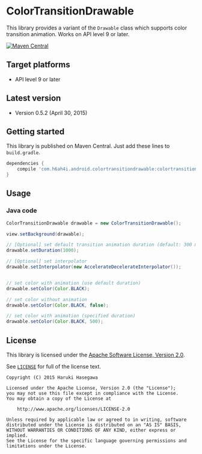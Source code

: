 ColorTransitionDrawable
===============

This library provides a variant of the `Drawable` class which supports color transition animation. Works on API level 9 or later.

[![Maven Central](https://maven-badges.herokuapp.com/maven-central/com.h6ah4i.android.colortransitiondrawable/colortransitiondrawable/badge.svg)](https://maven-badges.herokuapp.com/maven-central/com.h6ah4i.android.colortransitiondrawable/colortransitiondrawable)

Target platforms
---

- API level 9 or later


Latest version
---

- Version 0.5.2  (April 30, 2015)

Getting started
---

This library is published on Maven Central. Just add these lines to `build.gradle`.

```groovy
dependencies {
    compile 'com.h6ah4i.android.colortransitiondrawable:colortransitiondrawable:0.5.2'
}
```

Usage
---

### Java code

```java
ColorTransitionDrawable drawable = new ColorTransitionDrawable();

view.setBackground(drawable);

// [Optional] set default transition animation duration (default: 300 ms)
drawable.setDuration(1000);

// [Optional] set interpolator
drawable.setInterpolator(new AccelerateDecelerateInterpolator());


// set color with animation (use default duration)
drawable.setColor(Color.BLACK);

// set color without animation
drawable.setColor(Color.BLACK, false);

// set color with animation (specified duration)
drawable.setColor(Color.BLACK, 500);

```

License
---

This library is licensed under the [Apache Software License, Version 2.0](http://www.apache.org/licenses/LICENSE-2.0).

See [`LICENSE`](LICENSE) for full of the license text.

    Copyright (C) 2015 Haruki Hasegawa

    Licensed under the Apache License, Version 2.0 (the "License");
    you may not use this file except in compliance with the License.
    You may obtain a copy of the License at

        http://www.apache.org/licenses/LICENSE-2.0

    Unless required by applicable law or agreed to in writing, software
    distributed under the License is distributed on an "AS IS" BASIS,
    WITHOUT WARRANTIES OR CONDITIONS OF ANY KIND, either express or implied.
    See the License for the specific language governing permissions and
    limitations under the License.
